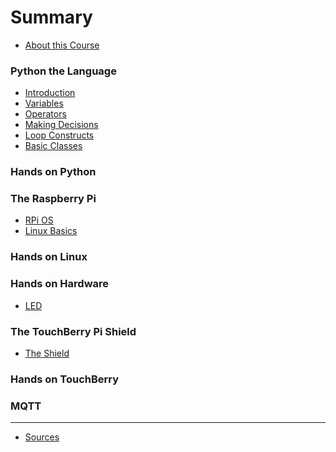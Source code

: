 # Summary

* [About this Course](README.md)

### Python the Language
* [Introduction](python_language/readme.md)
* [Variables](python_language/variables.md)
* [Operators](python_language/operators.md)
* [Making Decisions](python_language/making_decisions.md)
* [Loop Constructs](python_language/loop_constructs.md)
* [Basic Classes](python_language/basic_classes.md)

### Hands on Python

<!-- Paar kleine python oefeningen -->
<!-- Lib importeren -->
<!-- Looptje schrijven -->
<!-- If/else ke -->
<!-- Classke maken en gebruiken -->

### The Raspberry Pi

* [RPi OS](rpi_operating_system/readme.md)
* [Linux Basics](linux_basics/readme.md)

### Hands on Linux

<!-- Installation of Apache? -->
<!-- HTML pagina met python -->
<!-- RPI als access point (zie tutorial thomas) -->

### Hands on Hardware

* [LED](hands_on_rpi_hardware/led.md)

<!-- Led laten branden -->
<!-- LDR inlezen -->
<!-- Pieze aansturen (fake pwm) -->
<!-- Servo aansturen -->

### The TouchBerry Pi Shield

* [The Shield](touchberry_shield/readme.md)
<!-- Eens spelen met die touch -->
<!-- Ledje doen branden -->
<!-- Temperatuur uitlezen -->
<!-- Axellerometer  -->

### Hands on TouchBerry

<!-- Led laten branden bij touch -->
<!-- Kleur led laten branden op basis van Temperatuur -->
<!-- Tilt ofzo -->

### MQTT

---

* [Sources](sources.md)
